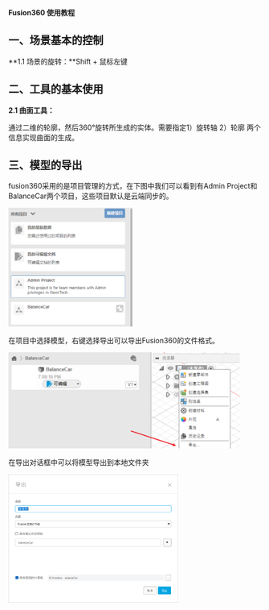 **Fusion360 使用教程**

## **一、场景基本的控制**

**1.1 场景的旋转：**Shift + 鼠标左键

## 二、工具的基本使用

**2.1 曲面工具：**

通过二维的轮廓，然后360°旋转所生成的实体。需要指定1）旋转轴  2）轮廓 两个信息实现曲面的生成。

## **三、模型的导出**

fusion360采用的是项目管理的方式，在下图中我们可以看到有Admin Project和BalanceCar两个项目，这些项目默认是云端同步的。

<img src="./Image/Project_All.png" alt="image-20220917192141176" style="zoom:33%;" />

在项目中选择模型，右键选择导出可以导出Fusion360的文件格式。

<img src="./Image/Project_BalanceCar.png" alt="image-20220917192224716" style="zoom:45%;" />

在导出对话框中可以将模型导出到本地文件夹

<img src="./Image/Model_Export.png" alt="image-20220917192246893" style="zoom:33%;" />